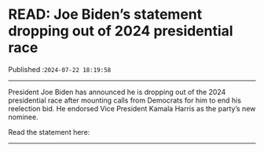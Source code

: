 # READ: Joe Biden’s statement dropping out of 2024 presidential race

Published :`2024-07-22 18:19:58`

---

President Joe Biden has announced he is dropping out of the 2024 presidential race after mounting calls from Democrats for him to end his reelection bid. He endorsed Vice President Kamala Harris as the party’s new nominee.

Read the statement here:

---

